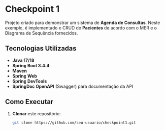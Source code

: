 # Checkpoint 1

Projeto criado para demonstrar um sistema de **Agenda de Consultas**. Neste exemplo, é implementado o CRUD de **Pacientes** de acordo com o MER e o Diagrama de Sequência fornecidos.

## Tecnologias Utilizadas

- **Java 17/18**
- **Spring Boot 3.4.4**
- **Maven**
- **Spring Web**
- **Spring DevTools** 
- **SpringDoc OpenAPI** (Swagger) para documentação da API

## Como Executar

1. **Clonar** este repositório:
   ```bash
   git clone https://github.com/seu-usuario/checkpoint1.git
